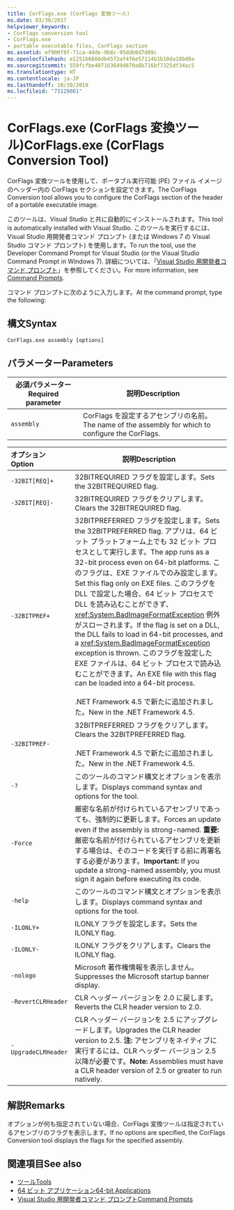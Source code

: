 ```yaml
---
title: CorFlags.exe (CorFlags 変換ツール)
ms.date: 03/30/2017
helpviewer_keywords:
- CorFlags conversion tool
- CorFlags.exe
- portable executable files, CorFlags section
ms.assetid: ef900f8f-71ca-4dde-9b8c-95ddb0d7d89c
ms.openlocfilehash: e1251b6660db45f3af4f6e57114b1b10da18bd0a
ms.sourcegitcommit: 559fcfbe4871636494870a8b716bf7325df34ac5
ms.translationtype: HT
ms.contentlocale: ja-JP
ms.lasthandoff: 10/30/2019
ms.locfileid: "73129861"
---
```

# <a name="corflagsexe-corflags-conversion-tool"></a><span data-ttu-id="61873-102">CorFlags.exe (CorFlags 変換ツール)</span><span class="sxs-lookup"><span data-stu-id="61873-102">CorFlags.exe (CorFlags Conversion Tool)</span></span>
<span data-ttu-id="61873-103">CorFlags 変換ツールを使用して、ポータブル実行可能 (PE) ファイル イメージのヘッダー内の CorFlags セクションを設定できます。</span><span class="sxs-lookup"><span data-stu-id="61873-103">The CorFlags Conversion tool allows you to configure the CorFlags section of the header of a portable executable image.</span></span>  
  
 <span data-ttu-id="61873-104">このツールは、Visual Studio と共に自動的にインストールされます。</span><span class="sxs-lookup"><span data-stu-id="61873-104">This tool is automatically installed with Visual Studio.</span></span> <span data-ttu-id="61873-105">このツールを実行するには、Visual Studio 用開発者コマンド プロンプト (または Windows 7 の Visual Studio コマンド プロンプト) を使用します。</span><span class="sxs-lookup"><span data-stu-id="61873-105">To run the tool, use the Developer Command Prompt for Visual Studio (or the Visual Studio Command Prompt in Windows 7).</span></span> <span data-ttu-id="61873-106">詳細については、「[Visual Studio 用開発者コマンド プロンプト](developer-command-prompt-for-vs.md)」を参照してください。</span><span class="sxs-lookup"><span data-stu-id="61873-106">For more information, see [Command Prompts](developer-command-prompt-for-vs.md).</span></span>  
  
 <span data-ttu-id="61873-107">コマンド プロンプトに次のように入力します。</span><span class="sxs-lookup"><span data-stu-id="61873-107">At the command prompt, type the following:</span></span>  
  
## <a name="syntax"></a><span data-ttu-id="61873-108">構文</span><span class="sxs-lookup"><span data-stu-id="61873-108">Syntax</span></span>  
  
```console  
CorFlags.exe assembly [options]  
```  
  
## <a name="parameters"></a><span data-ttu-id="61873-109">パラメーター</span><span class="sxs-lookup"><span data-stu-id="61873-109">Parameters</span></span>  
  
|<span data-ttu-id="61873-110">必須パラメーター</span><span class="sxs-lookup"><span data-stu-id="61873-110">Required parameter</span></span>|<span data-ttu-id="61873-111">説明</span><span class="sxs-lookup"><span data-stu-id="61873-111">Description</span></span>|  
|------------------------|-----------------|  
|`assembly`|<span data-ttu-id="61873-112">CorFlags を設定するアセンブリの名前。</span><span class="sxs-lookup"><span data-stu-id="61873-112">The name of the assembly for which to configure the CorFlags.</span></span>|  
  
|<span data-ttu-id="61873-113">オプション</span><span class="sxs-lookup"><span data-stu-id="61873-113">Option</span></span>|<span data-ttu-id="61873-114">説明</span><span class="sxs-lookup"><span data-stu-id="61873-114">Description</span></span>|  
|:------------|-----------------|  
|`-32BIT[REQ]+`|<span data-ttu-id="61873-115">32BITREQUIRED フラグを設定します。</span><span class="sxs-lookup"><span data-stu-id="61873-115">Sets the 32BITREQUIRED flag.</span></span>|  
|`-32BIT[REQ]-`|<span data-ttu-id="61873-116">32BITREQUIRED フラグをクリアします。</span><span class="sxs-lookup"><span data-stu-id="61873-116">Clears the 32BITREQUIRED flag.</span></span>|  
|`-32BITPREF+`|<span data-ttu-id="61873-117">32BITPREFERRED フラグを設定します。</span><span class="sxs-lookup"><span data-stu-id="61873-117">Sets the 32BITPREFERRED flag.</span></span> <span data-ttu-id="61873-118">アプリは、64 ビット プラットフォーム上でも 32 ビット プロセスとして実行します。</span><span class="sxs-lookup"><span data-stu-id="61873-118">The app runs as a 32-bit process even on 64-bit platforms.</span></span> <span data-ttu-id="61873-119">このフラグは、EXE ファイルでのみ設定します。</span><span class="sxs-lookup"><span data-stu-id="61873-119">Set this flag only on EXE files.</span></span> <span data-ttu-id="61873-120">このフラグを DLL で設定した場合、64 ビット プロセスで DLL を読み込むことができず、<xref:System.BadImageFormatException> 例外がスローされます。</span><span class="sxs-lookup"><span data-stu-id="61873-120">If the flag is set on a DLL, the DLL fails to load in 64-bit processes, and a <xref:System.BadImageFormatException> exception is thrown.</span></span> <span data-ttu-id="61873-121">このフラグを設定した EXE ファイルは、64 ビット プロセスで読み込むことができます。</span><span class="sxs-lookup"><span data-stu-id="61873-121">An EXE file with this flag can be loaded into a 64-bit process.</span></span><br /><br /> <span data-ttu-id="61873-122">.NET Framework 4.5 で新たに追加されました。</span><span class="sxs-lookup"><span data-stu-id="61873-122">New in the .NET Framework 4.5.</span></span>|  
|`-32BITPREF-`|<span data-ttu-id="61873-123">32BITPREFERRED フラグをクリアします。</span><span class="sxs-lookup"><span data-stu-id="61873-123">Clears the 32BITPREFERRED flag.</span></span><br /><br /> <span data-ttu-id="61873-124">.NET Framework 4.5 で新たに追加されました。</span><span class="sxs-lookup"><span data-stu-id="61873-124">New in the .NET Framework 4.5.</span></span>|  
|`-?`|<span data-ttu-id="61873-125">このツールのコマンド構文とオプションを表示します。</span><span class="sxs-lookup"><span data-stu-id="61873-125">Displays command syntax and options for the tool.</span></span>|  
|`-Force`|<span data-ttu-id="61873-126">厳密な名前が付けられているアセンブリであっても、強制的に更新します。</span><span class="sxs-lookup"><span data-stu-id="61873-126">Forces an update even if the assembly is strong-named.</span></span> <span data-ttu-id="61873-127">**重要:** 厳密な名前が付けられているアセンブリを更新する場合は、そのコードを実行する前に再署名する必要があります。</span><span class="sxs-lookup"><span data-stu-id="61873-127">**Important:**  If you update a strong-named assembly, you must sign it again before executing its code.</span></span>|  
|`-help`|<span data-ttu-id="61873-128">このツールのコマンド構文とオプションを表示します。</span><span class="sxs-lookup"><span data-stu-id="61873-128">Displays command syntax and options for the tool.</span></span>|  
|`-ILONLY+`|<span data-ttu-id="61873-129">ILONLY フラグを設定します。</span><span class="sxs-lookup"><span data-stu-id="61873-129">Sets the ILONLY flag.</span></span>|  
|`-ILONLY-`|<span data-ttu-id="61873-130">ILONLY フラグをクリアします。</span><span class="sxs-lookup"><span data-stu-id="61873-130">Clears the ILONLY flag.</span></span>|  
|`-nologo`|<span data-ttu-id="61873-131">Microsoft 著作権情報を表示しません。</span><span class="sxs-lookup"><span data-stu-id="61873-131">Suppresses the Microsoft startup banner display.</span></span>|  
|`-RevertCLRHeader`|<span data-ttu-id="61873-132">CLR ヘッダー バージョンを 2.0 に戻します。</span><span class="sxs-lookup"><span data-stu-id="61873-132">Reverts the CLR header version to 2.0.</span></span>|  
|`-UpgradeCLRHeader`|<span data-ttu-id="61873-133">CLR ヘッダー バージョンを 2.5 にアップグレードします。</span><span class="sxs-lookup"><span data-stu-id="61873-133">Upgrades the CLR header version to 2.5.</span></span> <span data-ttu-id="61873-134">**注:** アセンブリをネイティブに実行するには、CLR ヘッダー バージョン 2.5 以降が必要です。</span><span class="sxs-lookup"><span data-stu-id="61873-134">**Note:**  Assemblies must have a CLR header version of 2.5 or greater to run natively.</span></span>|  
  
## <a name="remarks"></a><span data-ttu-id="61873-135">解説</span><span class="sxs-lookup"><span data-stu-id="61873-135">Remarks</span></span>  
 <span data-ttu-id="61873-136">オプションが何も指定されていない場合、CorFlags 変換ツールは指定されているアセンブリのフラグを表示します。</span><span class="sxs-lookup"><span data-stu-id="61873-136">If no options are specified, the CorFlags Conversion tool displays the flags for the specified assembly.</span></span>  
  
## <a name="see-also"></a><span data-ttu-id="61873-137">関連項目</span><span class="sxs-lookup"><span data-stu-id="61873-137">See also</span></span>

- [<span data-ttu-id="61873-138">ツール</span><span class="sxs-lookup"><span data-stu-id="61873-138">Tools</span></span>](index.md)
- [<span data-ttu-id="61873-139">64 ビット アプリケーション</span><span class="sxs-lookup"><span data-stu-id="61873-139">64-bit Applications</span></span>](../64-bit-apps.md)
- [<span data-ttu-id="61873-140">Visual Studio 用開発者コマンド プロンプト</span><span class="sxs-lookup"><span data-stu-id="61873-140">Command Prompts</span></span>](developer-command-prompt-for-vs.md)
